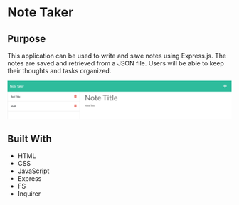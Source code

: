 # Note Taker

## Purpose
This application can be used to write and save notes using Express.js. The notes are saved and retrieved from a JSON file. Users will be able to keep their thoughts and tasks organized. 

![Note Taker](public/assets/note-taker.png) 

## Built With
* HTML
* CSS
* JavaScript
* Express
* FS
* Inquirer

